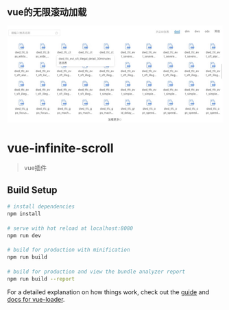 ## vue的无限滚动加载

![Image](https://github.com/WangYingYaTou/Img/blob/master/list%20Img.jpg)




# vue-infinite-scroll

> vue插件

## Build Setup

``` bash
# install dependencies
npm install

# serve with hot reload at localhost:8080
npm run dev

# build for production with minification
npm run build

# build for production and view the bundle analyzer report
npm run build --report
```

For a detailed explanation on how things work, check out the [guide](http://vuejs-templates.github.io/webpack/) and [docs for vue-loader](http://vuejs.github.io/vue-loader).
